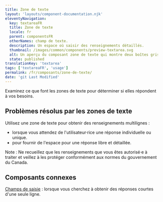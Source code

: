 ```yaml
---
title: Zone de texte
layout: 'layouts/component-documentation.njk'
eleventyNavigation:
  key: textareaFR
  title: Zone de texte
  locale: fr
  parent: componentsFR
  otherNames: champ de texte.
  description: Un espace où saisir des renseignements détaillés.
  thumbnail: /images/common/components/preview-textarea.svg
  alt: Un aperçu du composant zone de texte qui montre deux boîtes grises en cascades représentants l'étiquette de la zone de texte et un message d'aide. Sous les boîtes une grande boîte multilignes avec un curseur à l'intérieur.
  state: published
translationKey: 'textarea'
tags: ['textareaFR', 'usage']
permalink: /fr/composants/zone-de-texte/
date: 'git Last Modified'
---
```


Examinez ce que font les zones de texte pour déterminer si elles répondent à vos besoins.

## Problèmes résolus par les zones de texte

Utilisez une zone de texte pour obtenir des renseignements multilignes :

- lorsque vous attendez de l'utilisateur·rice une réponse individuelle ou unique.
- pour fournir de l'espace pour une réponse libre et détaillée.

Note : Ne recueillez que les renseignements que vous êtes autorisé·e à traiter et veillez à les protéger conformément aux normes du gouvernement du Canada.

<article class="bg-full-width bg-primary text-light pt-600 pb-300 my-600">
  <h2 class="mt-0">Composants connexes</h2>

<a href="{{ links.input }}" class="link-light">Champs de saisie</a> : lorsque vous cherchez à obtenir des réponses courtes d'une seule ligne.

</article>
